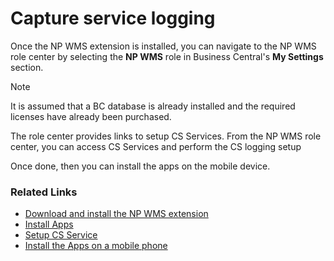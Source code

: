 # Capture service logging

Once the NP WMS extension is installed, you can navigate to the NP WMS role center by selecting the **NP WMS** role in Business Central's **My Settings** section.

> [!Note]
> It is assumed that a BC database is already installed and the required licenses have already been purchased.

The role center provides links to setup CS Services.
From the NP WMS role center, you can access CS Services and perform the CS logging setup

Once done, then you can install the apps on the mobile device.

### Related Links

- [Download and install the NP WMS extension](/Documentation/public/wms/howto/Install-NP-WMS)
- [Install Apps](/Documentation/public/wms/howto/install-mobile-apps)
- [Setup CS Service](../howto/set-up-rfid.md)
- [Install the Apps on a mobile phone](../howto/install-mobile-apps.md)